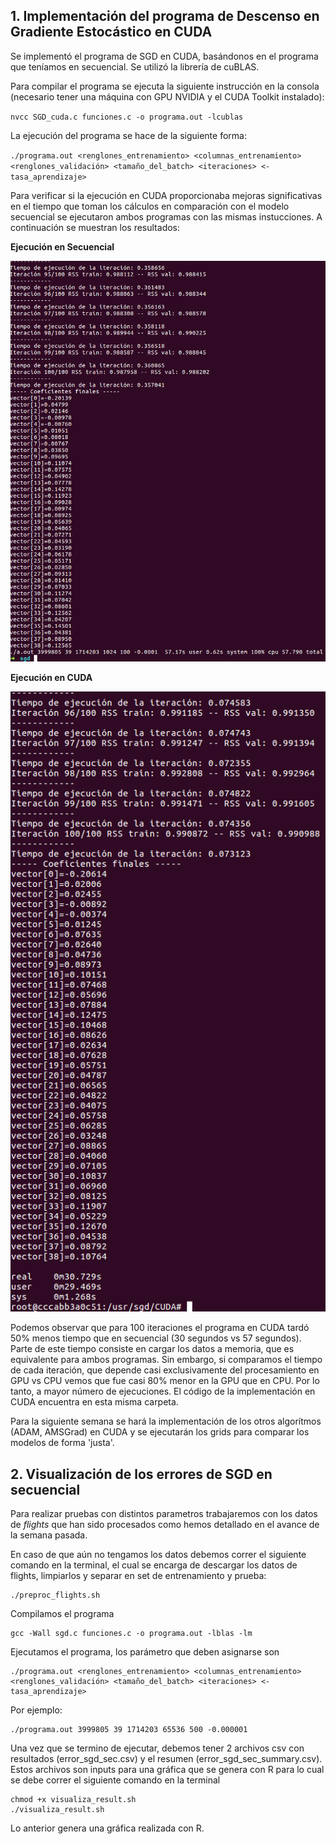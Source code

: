 

## 1. Implementación del programa de Descenso en Gradiente Estocástico en CUDA

Se implementó el programa de SGD en CUDA, basándonos en el programa que teníamos en secuencial. Se utilizó la librería de cuBLAS.

Para compilar el programa se ejecuta la siguiente instrucción en la consola (necesario tener una máquina con GPU NVIDIA y el CUDA Toolkit instalado):  
  
`nvcc SGD_cuda.c funciones.c -o programa.out -lcublas`

La ejecución del programa se hace de la siguiente forma:  

`./programa.out <renglones_entrenamiento> <columnas_entrenamiento> <renglones_validación> <tamaño_del_batch> <iteraciones> <-tasa_aprendizaje>`
  
Para verificar si la ejecución en CUDA proporcionaba mejoras significativas en el tiempo que toman los cálculos en comparación con el modelo secuencial se ejecutaron ambos programas con las mismas instucciones. A continuación se muestran los resultados:  

**Ejecución en Secuencial**  

![Ejecucion en Secuencial](ejecucion_secuencial.png)  

**Ejecución en CUDA**  

![Ejecucion en CUDA](ejecucion_cuda.png)  

Podemos observar que para 100 iteraciones el programa en CUDA tardó 50% menos tiempo que en secuencial (30 segundos vs 57 segundos). Parte de este tiempo consiste en cargar los datos a memoria, que es equivalente para ambos programas. Sin embargo, si comparamos el tiempo de cada iteración, que depende casi exclusivamente del procesamiento en GPU vs CPU vemos que fue casi 80% menor en la GPU que en CPU. Por lo tanto, a mayor número de ejecuciones. El código de la implementación en CUDA encuentra en esta misma carpeta.

Para la siguiente semana se hará la implementación de los otros algorítmos (ADAM, AMSGrad) en CUDA y se ejecutarán los grids para comparar los modelos de forma 'justa'.


## 2. Visualización de los errores de SGD en secuencial

Para realizar pruebas con distintos parametros trabajaremos con los datos de *flights* que han sido procesados como hemos detallado en el avance de la semana pasada.

En caso de que aún no tengamos los datos debemos correr el siguiente comando en la terminal, el cual se encarga de descargar los datos de flights, limpiarlos y separar en set de entrenamiento y prueba:
```
./preproc_flights.sh
```

Compilamos el programa

```
gcc -Wall sgd.c funciones.c -o programa.out -lblas -lm
```

Ejecutamos el programa, los parámetro que deben asignarse son

```
./programa.out <renglones_entrenamiento> <columnas_entrenamiento> <renglones_validación> <tamaño_del_batch> <iteraciones> <-tasa_aprendizaje>
```

Por ejemplo:

```
./programa.out 3999805 39 1714203 65536 500 -0.000001
```

Una vez que se termino de ejecutar, debemos tener 2 archivos csv con resultados (error_sgd_sec.csv) y el resumen (error_sgd_sec_summary.csv). Estos archivos son inputs para una gráfica que se genera con R para lo cual se debe correr el siguiente comando en la terminal

```
chmod +x visualiza_result.sh
./visualiza_result.sh
```

Lo anterior genera una gráfica realizada con R.

